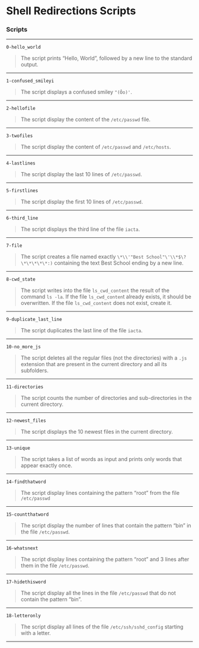 # Shell Redirections Scripts
### Scripts
---
`0-hello_world`
> The script prints “Hello, World”, followed by a new line to the standard output.
---
`1-confused_smileyi`
> The script displays a confused smiley `"(Ôo)'`.
---
`2-hellofile`
> The script display the content of the `/etc/passwd` file.
---
`3-twofiles`
> The script display the content of `/etc/passwd` and `/etc/hosts`.
---
`4-lastlines`
> The script display the last 10 lines of `/etc/passwd`.
---
`5-firstlines`
> The script display the first 10 lines of `/etc/passwd`.
---
`6-third_line`
> The script displays the third line of the file `iacta`.
---
`7-file`
> The script creates a file named exactly `\*\\'"Best School"\'\\*$\?\*\*\*\*\*:)` containing the text Best School ending by a new line.
---
`8-cwd_state`
> The script writes into the file `ls_cwd_content` the result of the command `ls -la`. If the file `ls_cwd_conten`t already exists, it should be overwritten. If the file `ls_cwd_content` does not exist, create it.
---
`9-duplicate_last_line`
> The script duplicates the last line of the file `iacta`.
---
`10-no_more_js`
> The script deletes all the regular files (not the directories) with a `.js` extension that are present in the current directory and all its subfolders.
---
`11-directories`
> The script counts the number of directories and sub-directories in the current directory.
---
`12-newest_files`
> The script displays the 10 newest files in the current directory.
---
`13-unique`
> The script takes a list of words as input and prints only words that appear exactly once.
---
`14-findthatword`
> The script display lines containing the pattern “root” from the file `/etc/passwd`
---
`15-countthatword`
> The script display the number of lines that contain the pattern “bin” in the file `/etc/passwd`.
---
`16-whatsnext`
> The script display lines containing the pattern “root” and 3 lines after them in the file `/etc/passwd`.
---
`17-hidethisword`
> The script display all the lines in the file `/etc/passwd` that do not contain the pattern “bin”.
---
`18-letteronly`
> The script display all lines of the file `/etc/ssh/sshd_config` starting with a letter.
---
